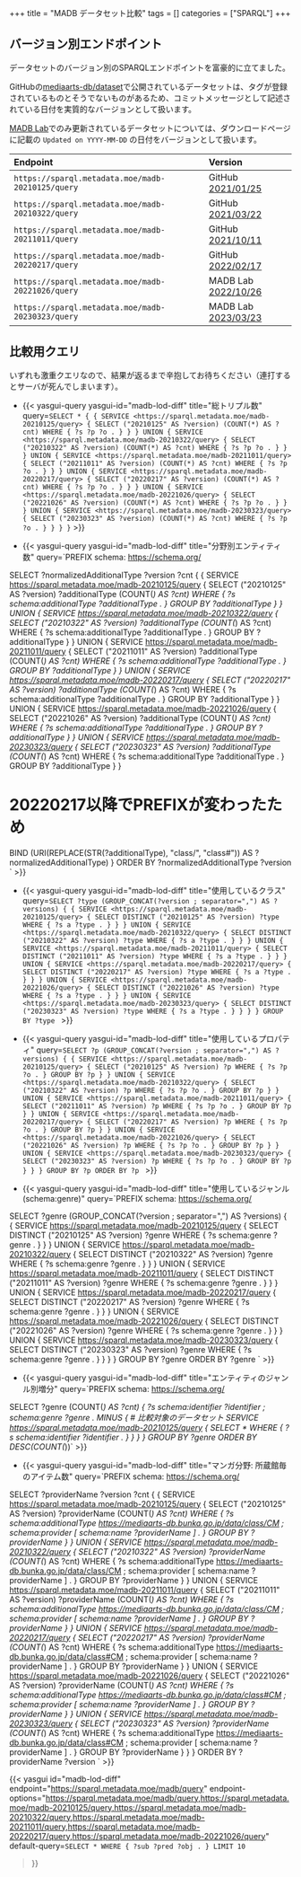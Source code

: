 +++
title = "MADB データセット比較"
tags = []
categories = ["SPARQL"]
+++

## バージョン別エンドポイント

データセットのバージョン別のSPARQLエンドポイントを富豪的に立てました。

GitHubの[mediaarts-db/dataset](https://github.com/mediaarts-db/dataset)で公開されているデータセットは、タグが登録されているものとそうでないものがあるため、コミットメッセージとして記述されている日付を実質的なバージョンとして扱います。

[MADB Lab](https://mediag.bunka.go.jp/madb_lab/)でのみ更新されているデータセットについては、ダウンロードページに記載の `Updated on YYYY-MM-DD` の日付をバージョンとして扱います。

|Endpoint|Version|
|:-|:-|
|`https://sparql.metadata.moe/madb-20210125/query`|GitHub [2021/01/25](https://github.com/mediaarts-db/dataset/releases/tag/0.9)|
|`https://sparql.metadata.moe/madb-20210322/query`|GitHub [2021/03/22](https://github.com/mediaarts-db/dataset/releases/tag/1.0)|
|`https://sparql.metadata.moe/madb-20211011/query`|GitHub [2021/10/11](https://github.com/mediaarts-db/dataset/tree/dd3d8ecccd0b814891959c2fe566772d9f897afc)|
|`https://sparql.metadata.moe/madb-20220217/query`|GitHub [2022/02/17](https://github.com/mediaarts-db/dataset/tree/76f7813a6d1f22eaca6683ba4793f5c19464d181)|
|`https://sparql.metadata.moe/madb-20221026/query`|MADB Lab [2022/10/26](https://warp.ndl.go.jp/info:ndljp/pid/12363956/mediag.bunka.go.jp/madb_lab/lod/download)|
|`https://sparql.metadata.moe/madb-20230323/query`|MADB Lab [2023/03/23](https://warp.ndl.go.jp/info:ndljp/pid/12772296/mediag.bunka.go.jp/madb_lab/lod/download)|

## 比較用クエリ

いずれも激重クエリなので、結果が返るまで辛抱してお待ちください（連打するとサーバが死んでしまいます）。

- {{< yasgui-query yasgui-id="madb-lod-diff" title="総トリプル数"
query=`SELECT *
{
  {
    SERVICE <https://sparql.metadata.moe/madb-20210125/query> {
      SELECT ("20210125" AS ?version) (COUNT(*) AS ?cnt) WHERE {
        ?s ?p ?o .
      }
    }
  }
  UNION
  {
    SERVICE <https://sparql.metadata.moe/madb-20210322/query> {
      SELECT ("20210322" AS ?version) (COUNT(*) AS ?cnt) WHERE {
        ?s ?p ?o .
      }
    }
  }
  UNION
  {
    SERVICE <https://sparql.metadata.moe/madb-20211011/query> {
      SELECT ("20211011" AS ?version) (COUNT(*) AS ?cnt) WHERE {
        ?s ?p ?o .
      }
    }
  }
  UNION
  {
    SERVICE <https://sparql.metadata.moe/madb-20220217/query> {
      SELECT ("20220217" AS ?version) (COUNT(*) AS ?cnt) WHERE {
        ?s ?p ?o .
      }
    }
  }
  UNION
  {
    SERVICE <https://sparql.metadata.moe/madb-20221026/query> {
      SELECT ("20221026" AS ?version) (COUNT(*) AS ?cnt) WHERE {
        ?s ?p ?o .
      }
    }
  }
  UNION
  {
    SERVICE <https://sparql.metadata.moe/madb-20230323/query> {
      SELECT ("20230323" AS ?version) (COUNT(*) AS ?cnt) WHERE {
        ?s ?p ?o .
      }
    }
  }
}` >}}

- {{< yasgui-query yasgui-id="madb-lod-diff" title="分野別エンティティ数"
query=`PREFIX schema: <https://schema.org/>

SELECT ?normalizedAdditionalType ?version ?cnt
{
  {
    SERVICE <https://sparql.metadata.moe/madb-20210125/query> {
      SELECT ("20210125" AS ?version) ?additionalType (COUNT(*) AS ?cnt) WHERE {
        ?s schema:additionalType ?additionalType .
      }
      GROUP BY ?additionalType
    }
  }
  UNION
  {
    SERVICE <https://sparql.metadata.moe/madb-20210322/query> {
      SELECT ("20210322" AS ?version) ?additionalType (COUNT(*) AS ?cnt) WHERE {
        ?s schema:additionalType ?additionalType .
      }
      GROUP BY ?additionalType
    }
  }
  UNION
  {
    SERVICE <https://sparql.metadata.moe/madb-20211011/query> {
      SELECT ("20211011" AS ?version) ?additionalType (COUNT(*) AS ?cnt) WHERE {
        ?s schema:additionalType ?additionalType .
      }
      GROUP BY ?additionalType
    }
  }
  UNION
  {
    SERVICE <https://sparql.metadata.moe/madb-20220217/query> {
      SELECT ("20220217" AS ?version) ?additionalType (COUNT(*) AS ?cnt) WHERE {
        ?s schema:additionalType ?additionalType .
      }
      GROUP BY ?additionalType
    }
  }
  UNION
  {
    SERVICE <https://sparql.metadata.moe/madb-20221026/query> {
      SELECT ("20221026" AS ?version) ?additionalType (COUNT(*) AS ?cnt) WHERE {
        ?s schema:additionalType ?additionalType .
      }
      GROUP BY ?additionalType
    }
  }
  UNION
  {
    SERVICE <https://sparql.metadata.moe/madb-20230323/query> {
      SELECT ("20230323" AS ?version) ?additionalType (COUNT(*) AS ?cnt) WHERE {
        ?s schema:additionalType ?additionalType .
      }
      GROUP BY ?additionalType
    }
  }
  # 20220217以降でPREFIXが変わったため
  BIND (URI(REPLACE(STR(?additionalType), "class/", "class#")) AS ?normalizedAdditionalType)
}
ORDER BY ?normalizedAdditionalType ?version
` >}}

- {{< yasgui-query yasgui-id="madb-lod-diff" title="使用しているクラス"
query=`SELECT ?type (GROUP_CONCAT(?version ; separator=",") AS ?versions)
{
  {
    SERVICE <https://sparql.metadata.moe/madb-20210125/query> {
      SELECT DISTINCT ("20210125" AS ?version) ?type WHERE {
        ?s a ?type .
      }
    }
  }
  UNION
  {
    SERVICE <https://sparql.metadata.moe/madb-20210322/query> {
      SELECT DISTINCT ("20210322" AS ?version) ?type WHERE {
        ?s a ?type .
      }
    }
  }
  UNION
  {
    SERVICE <https://sparql.metadata.moe/madb-20211011/query> {
      SELECT DISTINCT ("20211011" AS ?version) ?type WHERE {
        ?s a ?type .
      }
    }
  }
  UNION
  {
    SERVICE <https://sparql.metadata.moe/madb-20220217/query> {
      SELECT DISTINCT ("20220217" AS ?version) ?type WHERE {
        ?s a ?type .
      }
    }
  }
  UNION
  {
    SERVICE <https://sparql.metadata.moe/madb-20221026/query> {
      SELECT DISTINCT ("20221026" AS ?version) ?type WHERE {
        ?s a ?type .
      }
    }
  }
  UNION
  {
    SERVICE <https://sparql.metadata.moe/madb-20230323/query> {
      SELECT DISTINCT ("20230323" AS ?version) ?type WHERE {
        ?s a ?type .
      }
    }
  }
}
GROUP BY ?type
` >}}

- {{< yasgui-query yasgui-id="madb-lod-diff" title="使用しているプロパティ"
query=`SELECT ?p (GROUP_CONCAT(?version ; separator=",") AS ?versions)
{
  {
    SERVICE <https://sparql.metadata.moe/madb-20210125/query> {
      SELECT ("20210125" AS ?version) ?p WHERE {
        ?s ?p ?o .
      }
      GROUP BY ?p
    }
  }
  UNION
  {
    SERVICE <https://sparql.metadata.moe/madb-20210322/query> {
      SELECT ("20210322" AS ?version) ?p WHERE {
        ?s ?p ?o .
      }
      GROUP BY ?p
    }
  }
  UNION
  {
    SERVICE <https://sparql.metadata.moe/madb-20211011/query> {
      SELECT ("20211011" AS ?version) ?p WHERE {
        ?s ?p ?o .
      }
      GROUP BY ?p
    }
  }
  UNION
  {
    SERVICE <https://sparql.metadata.moe/madb-20220217/query> {
      SELECT ("20220217" AS ?version) ?p WHERE {
        ?s ?p ?o .
      }
      GROUP BY ?p
    }
  }
  UNION
  {
    SERVICE <https://sparql.metadata.moe/madb-20221026/query> {
      SELECT ("20221026" AS ?version) ?p WHERE {
        ?s ?p ?o .
      }
      GROUP BY ?p
    }
  }
  UNION
  {
    SERVICE <https://sparql.metadata.moe/madb-20230323/query> {
      SELECT ("20230323" AS ?version) ?p WHERE {
        ?s ?p ?o .
      }
      GROUP BY ?p
    }
  }
}
GROUP BY ?p
ORDER BY ?p
` >}}

- {{< yasgui-query yasgui-id="madb-lod-diff" title="使用しているジャンル(schema:genre)"
query=`PREFIX schema: <https://schema.org/>

SELECT ?genre (GROUP_CONCAT(?version ; separator=",") AS ?versions)
{
  {
    SERVICE <https://sparql.metadata.moe/madb-20210125/query> {
      SELECT DISTINCT ("20210125" AS ?version) ?genre WHERE {
        ?s schema:genre ?genre .
      }
    }
  }
  UNION
  {
    SERVICE <https://sparql.metadata.moe/madb-20210322/query> {
      SELECT DISTINCT ("20210322" AS ?version) ?genre WHERE {
        ?s schema:genre ?genre .
      }
    }
  }
  UNION
  {
    SERVICE <https://sparql.metadata.moe/madb-20211011/query> {
      SELECT DISTINCT ("20211011" AS ?version) ?genre WHERE {
        ?s schema:genre ?genre .
      }
    }
  }
  UNION
  {
    SERVICE <https://sparql.metadata.moe/madb-20220217/query> {
      SELECT DISTINCT ("20220217" AS ?version) ?genre WHERE {
        ?s schema:genre ?genre .
      }
    }
  }
  UNION
  {
    SERVICE <https://sparql.metadata.moe/madb-20221026/query> {
      SELECT DISTINCT ("20221026" AS ?version) ?genre WHERE {
        ?s schema:genre ?genre .
      }
    }
  }
  UNION
  {
    SERVICE <https://sparql.metadata.moe/madb-20230323/query> {
      SELECT DISTINCT ("20230323" AS ?version) ?genre WHERE {
        ?s schema:genre ?genre .
      }
    }
  }
}
GROUP BY ?genre
ORDER BY ?genre
` >}}

- {{< yasgui-query yasgui-id="madb-lod-diff" title="エンティティのジャンル別増分"
query=`PREFIX schema: <https://schema.org/>

SELECT ?genre (COUNT(*) AS ?cnt)
{
  ?s schema:identifier ?identifier ;
     schema:genre ?genre .
  MINUS {
    # 比較対象のデータセット
    SERVICE <https://sparql.metadata.moe/madb-20210125/query> {
      SELECT * WHERE {
        ?s schema:identifier ?identifier .
      }
    }
  }
}
GROUP BY ?genre
ORDER BY DESC(COUNT(*))` >}}

- {{< yasgui-query yasgui-id="madb-lod-diff" title="マンガ分野: 所蔵館毎のアイテム数"
query=`PREFIX schema: <https://schema.org/>

SELECT ?providerName ?version ?cnt
{
  {
    SERVICE <https://sparql.metadata.moe/madb-20210125/query> {
      SELECT ("20210125" AS ?version) ?providerName (COUNT(*) AS ?cnt) WHERE {
        ?s schema:additionalType <https://mediaarts-db.bunka.go.jp/data/class/CM> ;
           schema:provider [ schema:name ?providerName ] .
      }
      GROUP BY ?providerName
    }
  }
  UNION
  {
    SERVICE <https://sparql.metadata.moe/madb-20210322/query> {
      SELECT ("20210322" AS ?version) ?providerName (COUNT(*) AS ?cnt) WHERE {
        ?s schema:additionalType <https://mediaarts-db.bunka.go.jp/data/class/CM> ;
           schema:provider [ schema:name ?providerName ] .
      }
      GROUP BY ?providerName
    }
  }
  UNION
  {
    SERVICE <https://sparql.metadata.moe/madb-20211011/query> {
      SELECT ("20211011" AS ?version) ?providerName (COUNT(*) AS ?cnt) WHERE {
        ?s schema:additionalType <https://mediaarts-db.bunka.go.jp/data/class/CM> ;
           schema:provider [ schema:name ?providerName ] .
      }
      GROUP BY ?providerName
    }
  }
  UNION
  {
    SERVICE <https://sparql.metadata.moe/madb-20220217/query> {
      SELECT ("20220217" AS ?version) ?providerName (COUNT(*) AS ?cnt) WHERE {
        ?s schema:additionalType <https://mediaarts-db.bunka.go.jp/data/class#CM> ;
           schema:provider [ schema:name ?providerName ] .
      }
      GROUP BY ?providerName
    }
  }
  UNION
  {
    SERVICE <https://sparql.metadata.moe/madb-20221026/query> {
      SELECT ("20221026" AS ?version) ?providerName (COUNT(*) AS ?cnt) WHERE {
        ?s schema:additionalType <https://mediaarts-db.bunka.go.jp/data/class#CM> ;
           schema:provider [ schema:name ?providerName ] .
      }
      GROUP BY ?providerName
    }
  }
  UNION
  {
    SERVICE <https://sparql.metadata.moe/madb-20230323/query> {
      SELECT ("20230323" AS ?version) ?providerName (COUNT(*) AS ?cnt) WHERE {
        ?s schema:additionalType <https://mediaarts-db.bunka.go.jp/data/class#CM> ;
           schema:provider [ schema:name ?providerName ] .
      }
      GROUP BY ?providerName
    }
  }
}
ORDER BY ?providerName ?version
` >}}

{{< yasgui id="madb-lod-diff"
    endpoint="https://sparql.metadata.moe/madb/query"
    endpoint-options="https://sparql.metadata.moe/madb/query,https://sparql.metadata.moe/madb-20210125/query,https://sparql.metadata.moe/madb-20210322/query,https://sparql.metadata.moe/madb-20211011/query,https://sparql.metadata.moe/madb-20220217/query,https://sparql.metadata.moe/madb-20221026/query"
default-query=`SELECT * WHERE {
  ?sub ?pred ?obj .
} LIMIT 10`
>}}
